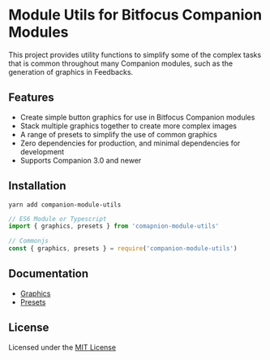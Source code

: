 # Module Utils for Bitfocus Companion Modules
This project provides utility functions to simplify some of the complex tasks that is common throughout many Companion modules, such as the generation of graphics in Feedbacks.

## Features
* Create simple button graphics for use in Bitfocus Companion modules
* Stack multiple graphics together to create more complex images
* A range of presets to simplify the use of common graphics
* Zero dependencies for production, and minimal dependencies for development
* Supports Companion 3.0 and newer

## Installation
```
yarn add companion-module-utils
```

```javascript
// ES6 Module or Typescript
import { graphics, presets } from 'comapnion-module-utils'

// Commonjs
const { graphics, presets } = require('companion-module-utils')

```

## Documentation
* [Graphics](/docs/graphics.md)
* [Presets](/docs/presets.md)

## License
Licensed under the [MIT License](License)
